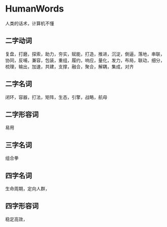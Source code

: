 # HumanWords
人类的话术，计算机不懂

## 二字动词
复盘，打磨，探索，助力，夯实，赋能，打造，推进，沉淀，倒逼，落地，串联，协同，反哺，兼容，包装，重组，履约，响应，量化，发力，布局，联动，细分，梳理，输出，加速，共建，支撑，融合，聚合，解耦，集成，对齐

## 二字名词
闭环，容器，打法，矩阵，生态，引擎，战略，航母

## 二字形容词
易用

## 三字名词
组合拳

## 四字名词
生命周期，定向人群，

## 四字形容词
稳定高效，
